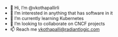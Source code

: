 - 👋 Hi, I’m @vkothapallirli
- 👀 I’m interested in anything that has software in it
- 🌱 I’m currently learning Kubernetes
- 💞️ I’m looking to collaborate on CNCF projects
- 📫 Reach me vkothapalli@radiantlogic.com

<!---
vkothapallirli/vkothapallirli is a ✨ special ✨ repository because its `README.md` (this file) appears on your GitHub profile.
You can click the Preview link to take a look at your changes.
--->

